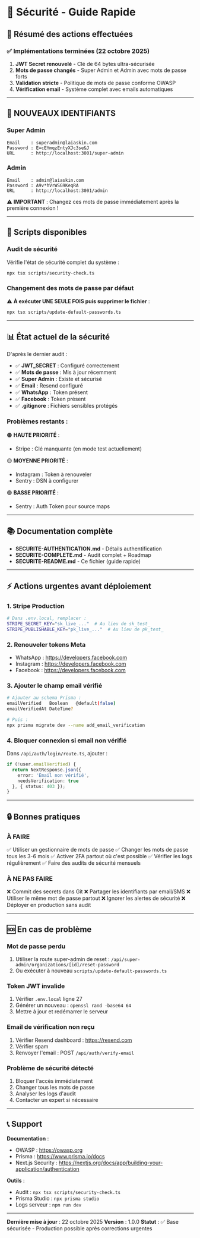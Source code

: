 # 🔐 Sécurité - Guide Rapide

## 🎯 Résumé des actions effectuées

### ✅ Implémentations terminées (22 octobre 2025)

1. **JWT Secret renouvelé** - Clé de 64 bytes ultra-sécurisée
2. **Mots de passe changés** - Super Admin et Admin avec mots de passe forts
3. **Validation stricte** - Politique de mots de passe conforme OWASP
4. **Vérification email** - Système complet avec emails automatiques

---

## 🔑 NOUVEAUX IDENTIFIANTS

### Super Admin
```
Email    : superadmin@laiaskin.com
Password : E=cEYmqzEntyXJc3se&J
URL      : http://localhost:3001/super-admin
```

### Admin
```
Email    : admin@laiaskin.com
Password : A9v*hVrWSG9KeqRA
URL      : http://localhost:3001/admin
```

⚠️ **IMPORTANT** : Changez ces mots de passe immédiatement après la première connexion !

---

## 🚀 Scripts disponibles

### Audit de sécurité
Vérifie l'état de sécurité complet du système :
```bash
npx tsx scripts/security-check.ts
```

### Changement des mots de passe par défaut
⚠️ **À exécuter UNE SEULE FOIS puis supprimer le fichier** :
```bash
npx tsx scripts/update-default-passwords.ts
```

---

## 📊 État actuel de la sécurité

D'après le dernier audit :

- ✅ **JWT_SECRET** : Configuré correctement
- ✅ **Mots de passe** : Mis à jour récemment
- ✅ **Super Admin** : Existe et sécurisé
- ✅ **Email** : Resend configuré
- ✅ **WhatsApp** : Token présent
- ✅ **Facebook** : Token présent
- ✅ **.gitignore** : Fichiers sensibles protégés

### Problèmes restants :

🟠 **HAUTE PRIORITÉ** :
- Stripe : Clé manquante (en mode test actuellement)

🟡 **MOYENNE PRIORITÉ** :
- Instagram : Token à renouveler
- Sentry : DSN à configurer

🟢 **BASSE PRIORITÉ** :
- Sentry : Auth Token pour source maps

---

## 📚 Documentation complète

- **SECURITE-AUTHENTICATION.md** - Détails authentification
- **SECURITE-COMPLETE.md** - Audit complet + Roadmap
- **SECURITE-README.md** - Ce fichier (guide rapide)

---

## ⚡ Actions urgentes avant déploiement

### 1. Stripe Production
```bash
# Dans .env.local, remplacer :
STRIPE_SECRET_KEY="sk_live_..."  # Au lieu de sk_test_
STRIPE_PUBLISHABLE_KEY="pk_live_..."  # Au lieu de pk_test_
```

### 2. Renouveler tokens Meta
- WhatsApp : https://developers.facebook.com
- Instagram : https://developers.facebook.com
- Facebook : https://developers.facebook.com

### 3. Ajouter le champ email vérifié
```bash
# Ajouter au schema Prisma :
emailVerified   Boolean   @default(false)
emailVerifiedAt DateTime?

# Puis :
npx prisma migrate dev --name add_email_verification
```

### 4. Bloquer connexion si email non vérifié
Dans `/api/auth/login/route.ts`, ajouter :
```typescript
if (!user.emailVerified) {
  return NextResponse.json({
    error: 'Email non vérifié',
    needsVerification: true
  }, { status: 403 });
}
```

---

## 🔒 Bonnes pratiques

### À FAIRE
✅ Utiliser un gestionnaire de mots de passe
✅ Changer les mots de passe tous les 3-6 mois
✅ Activer 2FA partout où c'est possible
✅ Vérifier les logs régulièrement
✅ Faire des audits de sécurité mensuels

### À NE PAS FAIRE
❌ Commit des secrets dans Git
❌ Partager les identifiants par email/SMS
❌ Utiliser le même mot de passe partout
❌ Ignorer les alertes de sécurité
❌ Déployer en production sans audit

---

## 🆘 En cas de problème

### Mot de passe perdu
1. Utiliser la route super-admin de reset :
   `/api/super-admin/organizations/[id]/reset-password`
2. Ou exécuter à nouveau `scripts/update-default-passwords.ts`

### Token JWT invalide
1. Vérifier `.env.local` ligne 27
2. Générer un nouveau : `openssl rand -base64 64`
3. Mettre à jour et redémarrer le serveur

### Email de vérification non reçu
1. Vérifier Resend dashboard : https://resend.com
2. Vérifier spam
3. Renvoyer l'email : POST `/api/auth/verify-email`

### Problème de sécurité détecté
1. Bloquer l'accès immédiatement
2. Changer tous les mots de passe
3. Analyser les logs d'audit
4. Contacter un expert si nécessaire

---

## 📞 Support

**Documentation** :
- OWASP : https://owasp.org
- Prisma : https://www.prisma.io/docs
- Next.js Security : https://nextjs.org/docs/app/building-your-application/authentication

**Outils** :
- Audit : `npx tsx scripts/security-check.ts`
- Prisma Studio : `npx prisma studio`
- Logs serveur : `npm run dev`

---

**Dernière mise à jour** : 22 octobre 2025
**Version** : 1.0.0
**Statut** : ✅ Base sécurisée - Production possible après corrections urgentes
